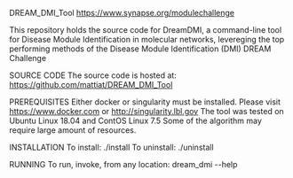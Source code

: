 DREAM_DMI_Tool
https://www.synapse.org/modulechallenge

This repository holds the source code for DreamDMI, a command-line tool for 
Disease Module Identification in molecular networks, levereging the top 
performing methods of the Disease Module Identification (DMI) DREAM Challenge

SOURCE CODE
The source code is hosted at: https://github.com/mattiat/DREAM_DMI_Tool

PREREQUISITES
Either docker or singularity must be installed.
Please visit https://www.docker.com or http://singularity.lbl.gov
The tool was tested on Ubuntu Linux 18.04 and ContOS Linux 7.5
Some of the algorithm may require large amount of resources.

INSTALLATION
To install: ./install
To uninstall: ./uninstall

RUNNING
To run, invoke, from any location: dream_dmi --help
